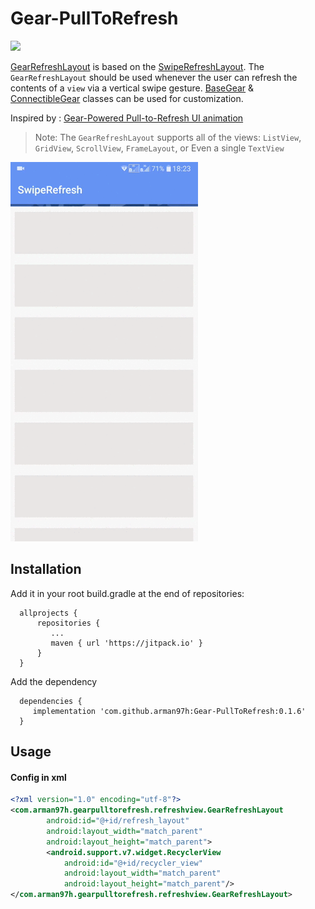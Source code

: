 # Gear-PullToRefresh

[![](https://jitpack.io/v/arman97h/Gear-PullToRefresh.svg)](https://jitpack.io/#arman97h/Gear-PullToRefresh)

[GearRefreshLayout](https://github.com/arman97h/Gear-PullToRefresh/blob/master/gearpulltorefresh/src/main/java/com/arman97h/gearpulltorefresh/refreshview/GearRefreshLayout.java) is based on the [SwipeRefreshLayout](https://developer.android.com/reference/android/support/v4/widget/SwipeRefreshLayout).
 The `GearRefreshLayout` should be used whenever the user can refresh 
the contents of a `view` via a vertical swipe gesture. 
[BaseGear](https://github.com/arman97h/Gear-PullToRefresh/blob/master/gearpulltorefresh/src/main/java/com/arman97h/gearpulltorefresh/gear/BaseGear.java) & [ConnectibleGear](https://github.com/arman97h/Gear-PullToRefresh/blob/master/gearpulltorefresh/src/main/java/com/arman97h/gearpulltorefresh/gear/ConnectibleGear.java) classes can be used for customization.

Inspired by : [Gear-Powered Pull-to-Refresh UI animation](https://www.behance.net/gallery/24541501/Gear-Powered-Pull-to-Refresh-UI-animation)

> Note: The `GearRefreshLayout` supports all of the views: `ListView`, 
`GridView`, `ScrollView`, `FrameLayout`, or Even a single `TextView`

![](https://raw.githubusercontent.com/arman97h/Gear-PullToRefresh/master/gearrefresh.gif)

## Installation

Add it in your root build.gradle at the end of repositories:

```
  allprojects {
	  repositories {
		 ...
		 maven { url 'https://jitpack.io' }
	  }
  }
```

Add the dependency
```
  dependencies {
	 implementation 'com.github.arman97h:Gear-PullToRefresh:0.1.6'
  }
```

## Usage

#### Config in xml
```xml
<?xml version="1.0" encoding="utf-8"?>
<com.arman97h.gearpulltorefresh.refreshview.GearRefreshLayout
        android:id="@+id/refresh_layout"
        android:layout_width="match_parent"
        android:layout_height="match_parent">
        <android.support.v7.widget.RecyclerView
            android:id="@+id/recycler_view"
            android:layout_width="match_parent"
            android:layout_height="match_parent"/>
</com.arman97h.gearpulltorefresh.refreshview.GearRefreshLayout>
```
